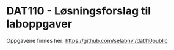 # DAT110 - Løsningsforslag til laboppgaver

Oppgavene finnes her: https://github.com/selabhvl/dat110public 
